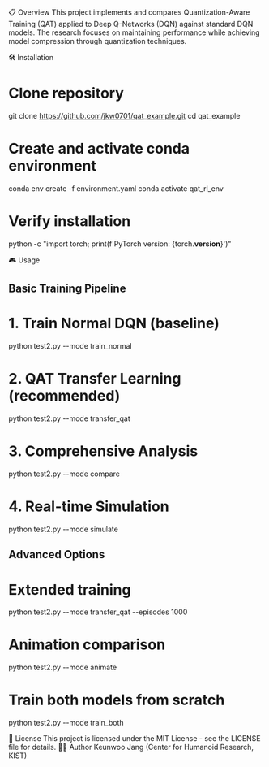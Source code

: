 📋 Overview
This project implements and compares Quantization-Aware Training (QAT) applied to Deep Q-Networks (DQN) against standard DQN models. The research focuses on maintaining performance while achieving model compression through quantization techniques.

🛠️ Installation
# Clone repository
git clone https://github.com/jkw0701/qat_example.git
cd qat_example

# Create and activate conda environment
conda env create -f environment.yaml
conda activate qat_rl_env

# Verify installation
python -c "import torch; print(f'PyTorch version: {torch.__version__}')"

🎮 Usage
## Basic Training Pipeline
# 1. Train Normal DQN (baseline)
python test2.py --mode train_normal

# 2. QAT Transfer Learning (recommended)
python test2.py --mode transfer_qat

# 3. Comprehensive Analysis
python test2.py --mode compare

# 4. Real-time Simulation
python test2.py --mode simulate

## Advanced Options
# Extended training
python test2.py --mode transfer_qat --episodes 1000

# Animation comparison
python test2.py --mode animate

# Train both models from scratch
python test2.py --mode train_both

📄 License
This project is licensed under the MIT License - see the LICENSE file for details.
👨‍💻 Author
Keunwoo Jang (Center for Humanoid Research, KIST)
